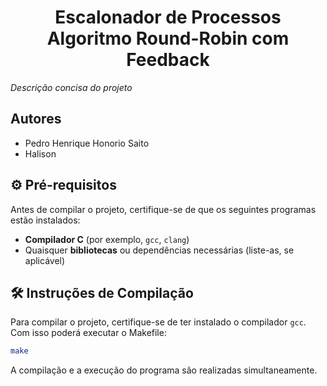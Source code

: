 <div align="center">
    <h1>Escalonador de Processos </br>
    Algoritmo Round-Robin com Feedback</h1>
</div>

*Descrição concisa do projeto*

## Autores

- Pedro Henrique Honorio Saito
- Halison

## ⚙️ Pré-requisitos

Antes de compilar o projeto, certifique-se de que os seguintes programas estão instalados:

- **Compilador C** (por exemplo, `gcc`, `clang`)
- Quaisquer **bibliotecas** ou dependências necessárias (liste-as, se aplicável)

## 🛠️ Instruções de Compilação

Para compilar o projeto, certifique-se de ter instalado o compilador `gcc`. Com isso poderá executar o Makefile:

```bash
make
```

A compilação e a execução do programa são realizadas simultaneamente.
